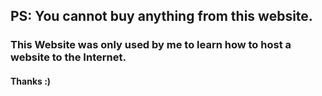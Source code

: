 ## PS: You cannot buy anything from this website.
### This Website was only used by me to learn how to host a website to the Internet.
#### Thanks :)

